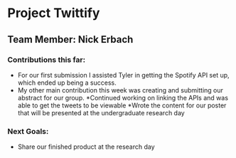 # Project Twittify

## Team Member: Nick Erbach

### Contributions this far:
* For our first submission I assisted Tyler in getting the Spotify API set up, which ended up being a success. 
* My other main contribution this week was creating and submitting our abstract for our group.
 *Continued working on linking the APIs and was able to get the tweets to be viewable
  *Wrote the content for our poster that will be presented at the undergraduate research day

### Next Goals:
 * Share our finished product at the research day 
